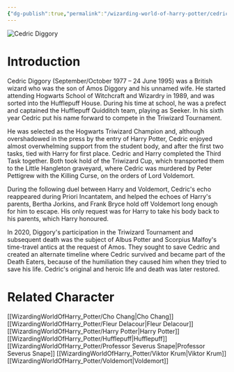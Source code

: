 ```yaml
---
{"dg-publish":true,"permalink":"/wizarding-world-of-harry-potter/cedric-diggory/","dgPassFrontmatter":true}
---
```


![Cedric Diggory](http://rxbg5ysja.bkt.gdipper.com/Cedric_Diggory.png)
# Introduction
Cedric Diggory (September/October 1977 – 24 June 1995) was a British wizard who was the son of Amos Diggory and his unnamed wife. He started attending Hogwarts School of Witchcraft and Wizardry in 1989, and was sorted into the Hufflepuff House. During his time at school, he was a prefect and captained the Hufflepuff Quidditch team, playing as Seeker. In his sixth year Cedric put his name forward to compete in the Triwizard Tournament.

He was selected as the Hogwarts Triwizard Champion and, although overshadowed in the press by the entry of Harry Potter, Cedric enjoyed almost overwhelming support from the student body, and after the first two tasks, tied with Harry for first place. Cedric and Harry completed the Third Task together. Both took hold of the Triwizard Cup, which transported them to the Little Hangleton graveyard, where Cedric was murdered by Peter Pettigrew with the Killing Curse, on the orders of Lord Voldemort.

During the following duel between Harry and Voldemort, Cedric's echo reappeared during Priori Incantatem, and helped the echoes of Harry's parents, Bertha Jorkins, and Frank Bryce hold off Voldemort long enough for him to escape. His only request was for Harry to take his body back to his parents, which Harry honoured.

In 2020, Diggory's participation in the Triwizard Tournament and subsequent death was the subject of Albus Potter and Scorpius Malfoy's time-travel antics at the request of Amos. They sought to save Cedric and created an alternate timeline where Cedric survived and became part of the Death Eaters, because of the humiliation they caused him when they tried to save his life. Cedric's original and heroic life and death was later restored.

# Related Character
[[WizardingWorldOfHarry_Potter/Cho Chang\|Cho Chang]]
[[WizardingWorldOfHarry_Potter/Fleur Delacour\|Fleur Delacour]]
[[WizardingWorldOfHarry_Potter/Harry Potter\|Harry Potter]]
[[WizardingWorldOfHarry_Potter/Hufflepuff\|Hufflepuff]]
[[WizardingWorldOfHarry_Potter/Professor Severus Snape\|Professor Severus Snape]]
[[WizardingWorldOfHarry_Potter/Viktor Krum\|Viktor Krum]]
[[WizardingWorldOfHarry_Potter/Voldemort\|Voldemort]]
